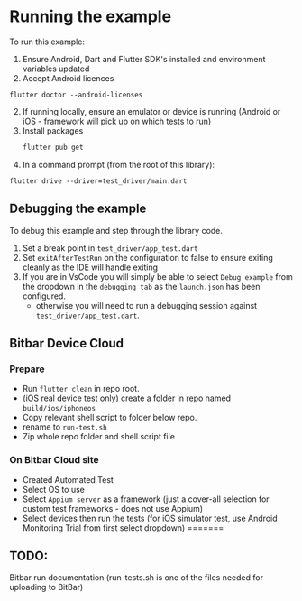 # Running the example

To run this example:

1. Ensure Android, Dart and Flutter SDK's installed and environment variables updated
2. Accept Android licences
```
flutter doctor --android-licenses
```
2. If running locally, ensure an emulator or device is running (Android or iOS - framework will pick up on which tests to run)
3. Install packages
   ```bash
   flutter pub get
   ```
3. In a command prompt (from the root of this library):
```
flutter drive --driver=test_driver/main.dart
```
## Debugging the example

To debug this example and step through the library code.

1. Set a break point in `test_driver/app_test.dart`
2. Set `exitAfterTestRun` on the configuration to false to ensure exiting cleanly as the IDE will handle exiting
3. If you are in VsCode you will simply be able to select `Debug example` from the dropdown in the `debugging tab` as the `launch.json` has been configured.
    - otherwise you will need to run a debugging session against `test_driver/app_test.dart`.

## Bitbar Device Cloud

### Prepare

* Run `flutter clean` in repo root.
* (iOS real device test only) create a folder in repo named `build/ios/iphoneos`
* Copy relevant shell script to folder below repo.
* rename to `run-test.sh`
* Zip whole repo folder and shell script file

### On Bitbar Cloud site

* Created Automated Test
* Select OS to use
* Select `Appium server` as a framework (just a cover-all selection for custom test frameworks - does not use Appium)
* Select devices then run the tests (for iOS simulator test, use Android Monitoring Trial from first select dropdown)
=======
## TODO: 
Bitbar run documentation (run-tests.sh is one of the files needed for uploading to BitBar)

